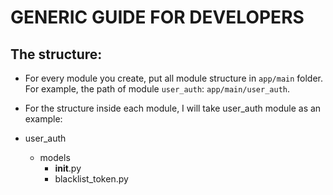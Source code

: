 # GENERIC GUIDE FOR DEVELOPERS

## The structure:

- For every module you create, put all module structure in `app/main` folder. For example, the path of module `user_auth`: `app/main/user_auth`.

- For the structure inside each module, I will take user_auth module as an example:

- user_auth
    - models
        + __init__.py
        + blacklist_token.py